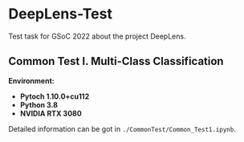# DeepLens-Test
Test task for GSoC 2022 about the project DeepLens.

## Common Test I. Multi-Class Classification

**Environment:**

- **Pytoch 1.10.0+cu112**
- **Python 3.8**
- **NVIDIA RTX 3080**

Detailed information can be got in `./CommonTest/Common_Test1.ipynb`.

